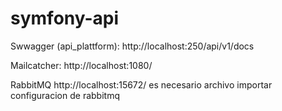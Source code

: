 # symfony-api

Swwagger (api_plattform): 
http://localhost:250/api/v1/docs

Mailcatcher:
http://localhost:1080/

RabbitMQ
http://localhost:15672/
es necesario archivo importar configuracion de rabbitmq 


